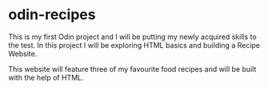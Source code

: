 # odin-recipes

This is my first Odin project and I will be putting my newly acquired skills to the test.
In this project I will be exploring HTML basics and building a Recipe Website.

This website will feature three of my favourite food recipes and will be built with the help of HTML.
